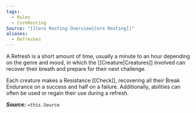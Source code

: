 ```yaml
---
tags:
  - Rules
  - CoreResting
Source: "[[Core Resting Overview|Core Resting]]"
aliases:
  - Refreshes
---
```

A Refresh is a short amount of time, usually a minute to an hour depending on the genre and mood, in which the [[Creature|Creatures]] involved can recover their breath and prepare for their next challenge.

Each creature makes a Resistance [[Check]], recovering all their Break Endurance on a success and half on a failure. Additionally, abilities can often be used or regain their use during a refresh.

***Source:*** `=this.Source`